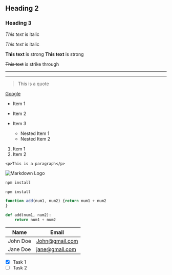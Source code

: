 
<!-- Heading -->
## Heading 2
### Heading 3

<!-- Italics -->
*This text* is italic

_This text_ is italic

<!-- Strong -->
**This text** is strong
__This text__ is strong

<!-- Strikethrough -->
~~This text~~ is strike through

<!-- Horizontal Rule -->

-----

__________

<!-- Block quote -->

>This is a quote

<!-- Links -->
[Google](www.google.com)


<!-- UL -->

* Item 1
* Item 2
* Item 3
   
   * Nested Item 1
   * Nested Item 2


<!-- ol -->

1. Item 1
2. Item 2

<!-- Inline code block -->

`<p>This is a paragraph</p>`

<!-- Images -->
![Markdown Logo](https://markdown-here.com/img/icon256.png)

<!-- Github Markdown -->

<!-- Code Blocks -->

```bash
npm install

npm install
```

```javascript
function add(num1, num2) {return num1 + num2
}
```


```python
def add(num1, num2):
    return num1 + num2
```    


<!-- Tables -->
| Name     | Email       |
|----------|-------------|
|John Doe  |John@gmail.com|
|Jane Doe  |jane@gmail.com|

<!-- TAsk Lists -->

* [x] Task 1 
* [ ] Task 2
